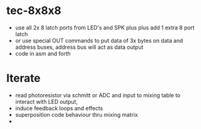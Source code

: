 # tec-8x8x8

* use all 2x 8 latch ports from LED's and SPK plus plus add 1 extra 8 port latch 
* or use special OUT commands to put data of 3x bytes on data and address buses, address bus will act as data output
* code in asm and forth 

# Iterate
* read photoresistor via schmitt or ADC and input to mixing table to interact with LED output, 
* induce feedback loops and effects
* superposition code behaviour thru mixing matrix
* 
